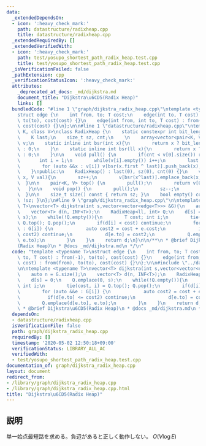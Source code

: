 ```yaml
---
data:
  _extendedDependsOn:
  - icon: ':heavy_check_mark:'
    path: datastructure/radixheap.cpp
    title: datastructure/radixheap.cpp
  _extendedRequiredBy: []
  _extendedVerifiedWith:
  - icon: ':heavy_check_mark:'
    path: test/yosupo_shortest_path_radix_heap.test.cpp
    title: test/yosupo_shortest_path_radix_heap.test.cpp
  _isVerificationFailed: false
  _pathExtension: cpp
  _verificationStatusIcon: ':heavy_check_mark:'
  attributes:
    _deprecated_at_docs: _md/dijkstra.md
    document_title: "Dijkstra\u6CD5(Radix Heap)"
    links: []
  bundledCode: "#line 1 \"graph/dijkstra_radix_heap.cpp\"\ntemplate <typename T>\n\
    struct edge {\n    int from, to; T cost;\n    edge(int to, T cost) : from(-1),\
    \ to(to), cost(cost) {}\n    edge(int from, int to, T cost) : from(from), to(to),\
    \ cost(cost) {}\n};\n\n#line 1 \"datastructure/radixheap.cpp\"\ntemplate <class\
    \ K, class V>\nclass RadixHeap {\n    static constexpr int bit_length = sizeof(K)*8;\n\
    \    K last;\n    size_t sz, cnt;\n    \n    array<vector<pair<K, V>>, bit_length>\
    \ v;\n    static inline int bsr(int x){\n        return x ? bit_length-__builtin_clz(x)\
    \ : 0;\n    }\n    static inline int bsr(ll x){\n        return x ? bit_length-__builtin_clzll(x)\
    \ : 0;\n    }\n\n    void pull() {\n        if(cnt < v[0].size()) return;;\n \
    \       int i = 1;\n        while(v[i].empty()) i++;\n        last = min_element(v[i].begin(),v[i].end())->first;\n\
    \        for (auto &&x : v[i]) v[bsr(x.first ^ last)].push_back(x);\n        v[i].clear();\n\
    \    }\npublic:\n    RadixHeap() : last(0), sz(0), cnt(0) {}\n    void emplace(K\
    \ x, V val){\n        sz++;\n        v[bsr(x^last)].emplace_back(x, val);\n  \
    \  }\n\n    pair<K, V> top() {\n        pull();\n        return v[0][cnt];\n \
    \   }\n\n    void pop() {\n        pull();\n        sz--;\n        cnt++;\n  \
    \  }\n\n    size_t size() const { return sz; }\n    bool empty() const { return\
    \ !sz; }\n};\n#line 9 \"graph/dijkstra_radix_heap.cpp\"\n\ntemplate <typename\
    \ T>\nvector<T> dijkstra(int s,vector<vector<edge<T>>> &G){\n    auto n = G.size();\n\
    \    vector<T> d(n, INF<T>);\n    RadixHeap<ll, int> Q;\n    d[s] = 0;\n    Q.emplace(0,\
    \ s);\n    while(!Q.empty()){\n        T cost; int i;\n        tie(cost, i) =\
    \ Q.top(); Q.pop();\n        if(d[i] < cost) continue;\n        for (auto &&e\
    \ : G[i]) {\n            auto cost2 = cost + e.cost;\n            if(d[e.to] <=\
    \ cost2) continue;\n            d[e.to] = cost2;\n            Q.emplace(d[e.to],\
    \ e.to);\n        }\n    }\n    return d;\n}\n\n/**\n * @brief Dijkstra\u6CD5\
    (Radix Heap)\n * @docs _md/dijkstra.md\n */\n"
  code: "template <typename T>\nstruct edge {\n    int from, to; T cost;\n    edge(int\
    \ to, T cost) : from(-1), to(to), cost(cost) {}\n    edge(int from, int to, T\
    \ cost) : from(from), to(to), cost(cost) {}\n};\n\n#include \"../datastructure/radixheap.cpp\"\
    \n\ntemplate <typename T>\nvector<T> dijkstra(int s,vector<vector<edge<T>>> &G){\n\
    \    auto n = G.size();\n    vector<T> d(n, INF<T>);\n    RadixHeap<ll, int> Q;\n\
    \    d[s] = 0;\n    Q.emplace(0, s);\n    while(!Q.empty()){\n        T cost;\
    \ int i;\n        tie(cost, i) = Q.top(); Q.pop();\n        if(d[i] < cost) continue;\n\
    \        for (auto &&e : G[i]) {\n            auto cost2 = cost + e.cost;\n  \
    \          if(d[e.to] <= cost2) continue;\n            d[e.to] = cost2;\n    \
    \        Q.emplace(d[e.to], e.to);\n        }\n    }\n    return d;\n}\n\n/**\n\
    \ * @brief Dijkstra\u6CD5(Radix Heap)\n * @docs _md/dijkstra.md\n */"
  dependsOn:
  - datastructure/radixheap.cpp
  isVerificationFile: false
  path: graph/dijkstra_radix_heap.cpp
  requiredBy: []
  timestamp: '2020-05-02 12:50:18+09:00'
  verificationStatus: LIBRARY_ALL_AC
  verifiedWith:
  - test/yosupo_shortest_path_radix_heap.test.cpp
documentation_of: graph/dijkstra_radix_heap.cpp
layout: document
redirect_from:
- /library/graph/dijkstra_radix_heap.cpp
- /library/graph/dijkstra_radix_heap.cpp.html
title: "Dijkstra\u6CD5(Radix Heap)"
---
```

## 説明
単一始点最短路を求める。負辺があると正しく動作しない。
$O(V \log E)$